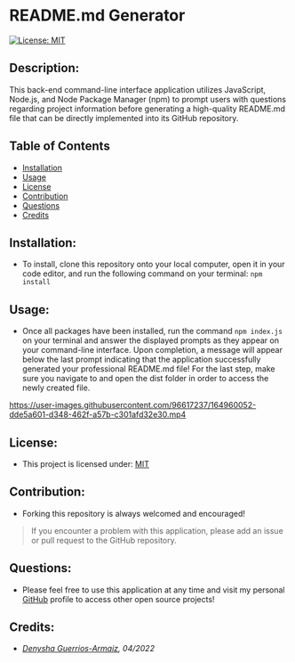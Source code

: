 # README.md Generator

[![License: MIT](https://img.shields.io/badge/License-MIT-yellow.svg)](https://opensource.org/licenses/MIT)

## Description:
This back-end command-line interface application utilizes JavaScript, Node.js, and Node Package Manager (npm) to prompt users with questions regarding project information before generating a high-quality README.md file that can be directly implemented into its GitHub repository.

## Table of Contents
  - [Installation](#installation)
  - [Usage](#usage)
  - [License](#license)
  - [Contribution](#contribution)
  - [Questions](#questions)
  - [Credits](#credits)

## Installation:
- To install, clone this repository onto your local computer, open it in your code editor, and run the following command on your terminal:
``` npm install ```

## Usage:
- Once all packages have been installed, run the command ```npm index.js``` on your terminal and answer the displayed prompts as they appear on your command-line interface. Upon completion, a message will appear below the last prompt indicating that the application successfully generated your professional README.md file! For the last step, make sure you navigate to and open the dist folder in order to access the newly created file.

https://user-images.githubusercontent.com/96617237/164960052-dde5a601-d348-462f-a57b-c301afd32e30.mp4

## License:
- This project is licensed under: [MIT](https://opensource.org/licenses/MIT)

## Contribution:
- Forking this repository is always welcomed and encouraged!
> If you encounter a problem with this application, please add an issue or pull request to the GitHub repository. 

## Questions:
- Please feel free to use this application at any time and visit my personal [GitHub](https://github.com/denysha-abigail) profile to access other open source projects! 

## Credits:
- *[Denysha Guerrios-Armaiz](https://github.com/denysha-abigail), 04/2022*

